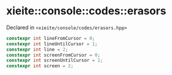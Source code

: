 # xieite::console::codes::erasors
Declared in `<xieite/console/codes/erasors.hpp>`
```cpp
constexpr int lineFromCursor = 0;
constexpr int lineUntilCursor = 1;
constexpr int line = 2;
constexpr int screenFromCursor = 0;
constexpr int screenUntilCursor = 1;
constexpr int screen = 2;
```
